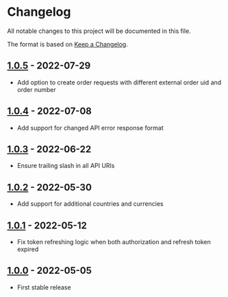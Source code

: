 # Changelog
All notable changes to this project will be documented in this file.

The format is based on [Keep a Changelog](http://keepachangelog.com/en/1.0.0/).

## [1.0.5](https://github.com/biller-ai/plugins-core/compare/1.0.4...1.0.5) - 2022-07-29
- Add option to create order requests with different external order uid and order number

## [1.0.4](https://github.com/biller-ai/plugins-core/compare/1.0.3...1.0.4) - 2022-07-08
- Add support for changed API error response format

## [1.0.3](https://github.com/biller-ai/plugins-core/compare/1.0.2...1.0.3) - 2022-06-22
- Ensure trailing slash in all API URls

## [1.0.2](https://github.com/biller-ai/plugins-core/compare/1.0.1...1.0.2) - 2022-05-30
- Add support for additional countries and currencies

## [1.0.1](https://github.com/biller-ai/plugins-core/compare/1.0.0...1.0.1) - 2022-05-12
- Fix token refreshing logic when both authorization and refresh token expired

## [1.0.0](https://github.com/biller-ai/plugins-core/tree/1.0.0) - 2022-05-05
- First stable release
